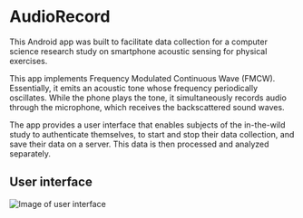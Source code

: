 # AudioRecord
This Android app was built to facilitate data collection for a computer science research study on smartphone acoustic sensing for physical exercises. 

This app implements Frequency Modulated Continuous Wave (FMCW). Essentially, it emits an acoustic tone whose frequency periodically oscillates. While the phone plays the tone, it simultaneously records audio through the microphone, which receives the backscattered sound waves. 

The app provides a user interface that enables subjects of the in-the-wild study to authenticate themselves, to start and stop their data collection, and save their data on a server. This data is then processed and analyzed separately.

## User interface
![Image of user interface](https://github.com/abx393/images/blob/main/sonar_app_smaller.png)
